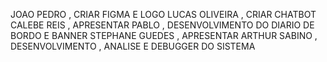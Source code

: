 JOAO PEDRO , CRIAR FIGMA E LOGO
LUCAS OLIVEIRA , CRIAR CHATBOT
CALEBE REIS , APRESENTAR
PABLO , DESENVOLVIMENTO DO DIARIO DE BORDO E BANNER
STEPHANE GUEDES , APRESENTAR
ARTHUR SABINO , DESENVOLVIMENTO , ANALISE E DEBUGGER DO SISTEMA
